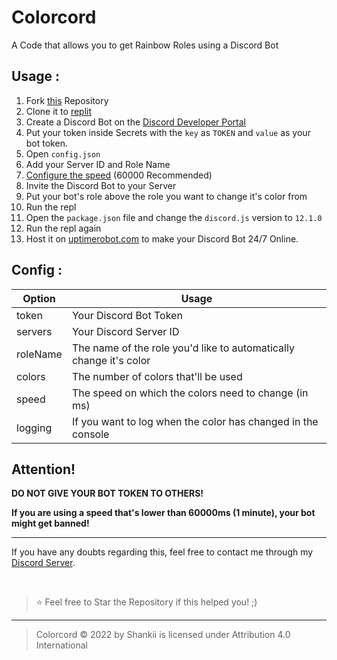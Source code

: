 # Colorcord
A Code that allows you to get Rainbow Roles using a Discord Bot

## Usage : 

1. Fork [this](https://github.com/Shxnkii/-Color-role) Repository
2. Clone it to [replit](https://replit.com)
3. Create a Discord Bot on the [Discord Developer Portal](https://discord.com/developers)
4. Put your token inside Secrets with the `key` as `TOKEN` and `value` as your bot token.
5. Open `config.json`
6. Add your Server ID and Role Name
7. [Configure the speed](https://www.google.com/search?q=seconds+to+milliseconds+converter) (60000 Recommended)
8. Invite the Discord Bot to your Server
9. Put your bot's role above the role you want to change it's color from
10. Run the repl
11. Open the `package.json` file and change the `discord.js` version to `12.1.0`
12. Run the repl again
13. Host it on [uptimerobot.com](https://uptimerobot.com) to make your Discord Bot 24/7 Online.

## Config :

| Option        | Usage         |
| ------------- |---------------|
| token         | Your Discord Bot Token|
| servers       | Your Discord Server ID|
| roleName      | The name of the role you'd like to automatically change it's color|
| colors        | The number of colors that'll be used|
| speed         | The speed on which the colors need to change (in ms)|
| logging       | If you want to log when the color has changed in the console|

## Attention!

**DO NOT GIVE YOUR BOT TOKEN TO OTHERS!**

**If you are using a speed that's lower than 60000ms (1 minute), your bot might get banned!**

---

If you have any doubts regarding this, feel free to contact me through my [Discord Server](https://discord.gg/eJvAS8Nw).

</br>

> ⭐ Feel free to Star the Repository if this helped you! ;)

----

> Colorcord © 2022 by Shankii is licensed under Attribution 4.0 International 
